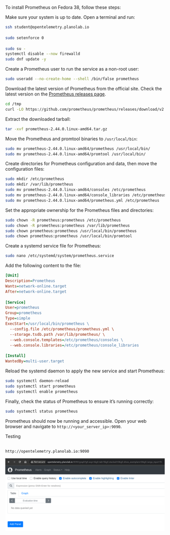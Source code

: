 To install Prometheus on Fedora 38, follow these steps:

Make sure your system is up to date. Open a terminal and run:

```bash
ssh student@opentelemetry.planolab.io

sudo setenforce 0

sudo su -
systemctl disable --now firewalld
sudo dnf update -y
```

Create a Prometheus user to run the service as a non-root user:

```bash
sudo useradd --no-create-home --shell /bin/false prometheus
```

Download the latest version of Prometheus from the official site. Check the latest version on the [Prometheus releases page](https://github.com/prometheus/prometheus/releases).

```bash
cd /tmp
curl -LO https://github.com/prometheus/prometheus/releases/download/v2.44.0/prometheus-2.44.0.linux-amd64.tar.gz
```

Extract the downloaded tarball:

```bash
tar -xvf prometheus-2.44.0.linux-amd64.tar.gz
```

Move the Prometheus and promtool binaries to `/usr/local/bin`:

```bash
sudo mv prometheus-2.44.0.linux-amd64/prometheus /usr/local/bin/
sudo mv prometheus-2.44.0.linux-amd64/promtool /usr/local/bin/
```

Create directories for Prometheus configuration and data, then move the configuration files:

```bash
sudo mkdir /etc/prometheus
sudo mkdir /var/lib/prometheus
sudo mv prometheus-2.44.0.linux-amd64/consoles /etc/prometheus
sudo mv prometheus-2.44.0.linux-amd64/console_libraries /etc/prometheus
sudo mv prometheus-2.44.0.linux-amd64/prometheus.yml /etc/prometheus
```

Set the appropriate ownership for the Prometheus files and directories:

```bash
sudo chown -R prometheus:prometheus /etc/prometheus
sudo chown -R prometheus:prometheus /var/lib/prometheus
sudo chown prometheus:prometheus /usr/local/bin/prometheus
sudo chown prometheus:prometheus /usr/local/bin/promtool
```

Create a systemd service file for Prometheus:

```bash
sudo nano /etc/systemd/system/prometheus.service
```

Add the following content to the file:

```ini
[Unit]
Description=Prometheus
Wants=network-online.target
After=network-online.target

[Service]
User=prometheus
Group=prometheus
Type=simple
ExecStart=/usr/local/bin/prometheus \
  --config.file /etc/prometheus/prometheus.yml \
  --storage.tsdb.path /var/lib/prometheus/ \
  --web.console.templates=/etc/prometheus/consoles \
  --web.console.libraries=/etc/prometheus/console_libraries

[Install]
WantedBy=multi-user.target
```

Reload the systemd daemon to apply the new service and start Prometheus:

```bash
sudo systemctl daemon-reload
sudo systemctl start prometheus
sudo systemctl enable prometheus
```

Finally, check the status of Prometheus to ensure it’s running correctly:

```bash
sudo systemctl status prometheus
```

Prometheus should now be running and accessible. Open your web browser and navigate to `http://<your_server_ip>:9090`.

Testing

```bash

http://opentelemetry.planolab.io:9090

```

![alt text](image.png)


